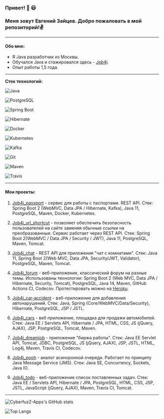 ### Привет! 👋 :smiley: 
### Меня зовут Евгений Зайцев. Добро пожаловать в мой репозиторий!:v:

***

#### Обо мне:

- Я Java разработчик из Москвы.
- Обучался Java и стажировался здесь - [Job4j](https://job4j.ru/).
- Опыт работы 1,5 года.

***

<b>Стек технологий:</b>

![Java](https://img.shields.io/badge/Java-%3E%3D8-orange?style=plastic&logo=java)

![PostgreSQL](https://img.shields.io/badge/PostgreSQL-%3E%3D12-blue?style=plastic&logo=postgresql)

![Spring Boot](https://img.shields.io/badge/Spring%20Boot-2-brightgreen?style=plastic&logo=springboot)

![Hibernate](https://img.shields.io/badge/Hibernate-5-bcae79?style=plastic&logo=hibernate)

![Docker](https://img.shields.io/badge/Docker-Engine%20%2F%20Compose-0066FF?style=plastic&logo=docker)

![Kubernetes](https://img.shields.io/badge/Kubernetes-kubectl-316ce6?style=plastic&logo=kubernetes)

![Kafka](https://img.shields.io/badge/Kafka-3-fcfafa?style=plastic&logo=apachekafka)

![Git](https://img.shields.io/badge/Git-VCS-eb4d2b?style=plastic&logo=git)

![Maven](https://img.shields.io/badge/Maven-3-c02045?style=plastic&logo=apachemaven)

![Travis](https://img.shields.io/badge/Travis-CI-brightgreen?style=plastic&logo=travisci)

***

#### Мои проекты:

1. [Job4j_passport](https://github.com/CyberfuzZ-Apps/job4j_passport) - сервис для работы с паспортами. REST API. Стек: Spring Boot 2 (WebMVC, Data JPA / Hibernate, Kafka), Java 11, PostgreSQL, Maven, Docker, Kubernetes.

2. [Job4j_url_shortcut](https://github.com/CyberfuzZ-Apps/job4j_url_shortcut) - позволяет обеспечить безопасность пользователей на сайте заменяя обычные ссылки на преобразованные. Сервис работает через REST API. Стек: Spring Boot 2(WebMVC / Data JPA / Security / JWT), Java 11, PostgreSQL, Maven, Tomcat.

3. [Job4j_chat](https://github.com/CyberfuzZ-Apps/job4j_chat) - REST API для приложения "чат с комнатами". Стек: Java 11, Spring Boot 2(Web MVC, Data JPA, Security/JWT, Validator), PostgreSQL, Maven, Tomcat.

4. [Job4j_forum](https://github.com/CyberfuzZ-Apps/job4j_forum) - веб-приложение, классический форум на разные темы. Использованы технологии: Spring Boot 2 (Web MVC, Data JPA / Hibernate, Security, Tomcat), PostgreSQL, Java 14, Maven, GitHub Actions CI, Codecov. Протестировать можно на [Heroku](https://cyberfuzz-forum.herokuapp.com/).

5. [Job4j_car-accident](https://github.com/CyberfuzZ-Apps/job4j_car_accident) - вэб-приложение для добавления автонарушений. Стек: Java, Spring (Core/WebMVC/Data/Security), Hibernate, PostgreSQL, JSP / JSTL.

6. [Job4j_cars](https://github.com/CyberfuzZ-Apps/job4j_cars) - веб приложение, площадка для продажи автомобилей. Стек: Java EE / Servlets API, Hibernate / JPA, HTML, CSS, JS (jQuery, AJAX), JSP, PostgreSQL, Tomcat, Maven.

7. [Job4j_dreamjob](https://github.com/CyberfuzZ-Apps/job4j_dreamjob) - приложение "биржа работы". Стек: Java EE Servlet API, Tomcat, JDBC, PostgreSQL, JS (jQuery, AJAX), JSP, JSTL, HTML, Log4j, Maven, Travis CI, Codecov.

8. [Job4j_pooh](https://github.com/CyberfuzZ-Apps/job4j_pooh) - аналог асинхронной очереди. Работает по принципу Java Message Service (JMS). Стек: Java SE, Concurrency, Sockets, Java IO.

9. [Job4j_todo](https://github.com/CyberfuzZ-Apps/job4j_todo) - веб-приложение список поставленных задач. Стек: Java EE / Servlets API, Hibernate / JPA, PostgreSQL, HTML, CSS, JSP, JSTL, JavaScript (jQuery, AJAX), Maven, Travis CI, Tomcat.

***

![CyberfuzZ-Apps's GitHub stats](https://github-readme-stats.vercel.app/api?username=CyberfuzZ-Apps&show_icons=true&theme=slateorange&hide=stars,prs)

![Top Langs](https://github-readme-stats.vercel.app/api/top-langs/?username=CyberfuzZ-Apps&theme=slateorange)

<!--
**CyberfuzZ-Apps/CyberfuzZ-Apps** is a ✨ _special_ ✨ repository because its `README.md` (this file) appears on your GitHub profile.

Here are some ideas to get you started:

- 🔭 I’m currently working on ...
- 🌱 I’m currently learning ...
- 👯 I’m looking to collaborate on ...
- 🤔 I’m looking for help with ...
- 💬 Ask me about ...
- 📫 How to reach me: ...
- 😄 Pronouns: ...
- ⚡ Fun fact: ...
-->
